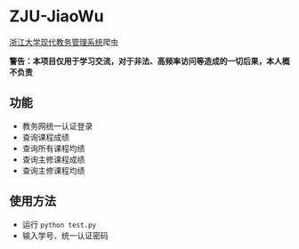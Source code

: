 # ZJU-JiaoWu

[浙江大学现代教务管理系统](http://jwbinfosys.zju.edu.cn/)爬虫

**警告：本项目仅用于学习交流，对于非法、高频率访问等造成的一切后果，本人概不负责**

## 功能

+ 教务网统一认证登录
+ 查询课程成绩
+ 查询所有课程均绩
+ 查询主修课程成绩
+ 查询主修课程均绩

## 使用方法

+ 运行 ``python test.py``
+ 输入学号、统一认证密码